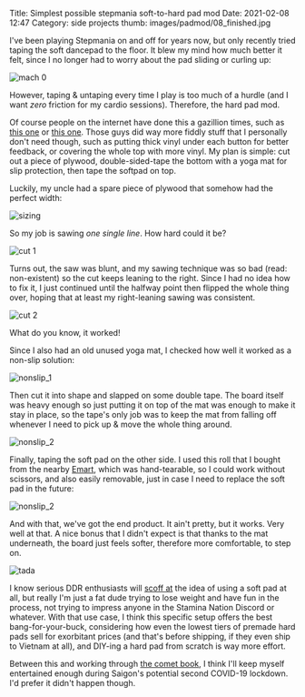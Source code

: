 Title: Simplest possible stepmania soft-to-hard pad mod
Date: 2021-02-08 12:47
Category: side projects
thumb: images/padmod/08_finished.jpg


I've been playing Stepmania on and off for years now, but only recently tried
taping the soft dancepad to the floor. It blew my mind how much better it
felt, since I no longer had to worry about the pad sliding or curling up:

![mach 0](/images/padmod/01_before.jpg)

However, taping & untaping every time I play is too much of a hurdle (and
I want _zero_ friction for my cardio sessions). Therefore, the hard pad mod.

Of course people on the internet have done this a gazillion times, such as
[this one](https://www.angelfire.com/pro2/softpadmod/) or [this
one](https://www.youtube.com/watch?v=Soem9tnzeG0). Those guys did way more
fiddly stuff that I personally don't need though, such as putting thick
vinyl under each button for better feedback, or covering the whole top with
more vinyl. My plan is simple: cut out a piece of plywood, double-sided-tape
the bottom with a yoga mat for slip protection, then tape the softpad on top.

Luckily, my uncle had a spare piece of plywood that somehow had the perfect
width:

![sizing](/images/padmod/02_sizing.jpg)

So my job is sawing _one single line_. How hard could it be?

![cut 1](/images/padmod/03_cut.jpg)

Turns out, the saw was blunt, and my sawing technique was so bad (read:
non-existent) so the cut keeps leaning to the right. Since I had no idea how to
fix it, I just continued until the halfway point then flipped the whole thing
over, hoping that at least my right-leaning sawing was consistent.

![cut 2](/images/padmod/05_cut.jpg)

What do you know, it worked!

Since I also had an old unused yoga mat, I checked how well it worked as a
non-slip solution:

![nonslip_1](/images/padmod/06_nonslip.jpg)

Then cut it into shape and slapped on some double tape. The board itself was
heavy enough so just putting it on top of the mat was enough to make it stay in
place, so the tape's only job was to keep the mat from falling off whenever I
need to pick up & move the whole thing around.

![nonslip_2](/images/padmod/07_nonslip.jpg)

Finally, taping the soft pad on the other side. I used this roll that I bought
from the nearby [Emart](https://www.emart.com.vn/), which was hand-tearable, so
I could work without scissors, and also easily removable, just in case I need
to replace the soft pad in the future:

![nonslip_2](/images/padmod/07a_tape.jpg)

And with that, we've got the end product. It ain't pretty, but it works. Very
well at that. A nice bonus that I didn't expect is that thanks to the mat
underneath, the board just feels softer, therefore more comfortable, to step
on.

![tada](/images/padmod/08_finished.jpg)

I know serious DDR enthusiasts will [scoff
at](https://youtu.be/sEWj2_BNG_0?t=263) the idea of using a soft pad at all,
but really I'm just a fat dude trying to lose weight and have fun in the
process, not trying to impress anyone in the Stamina Nation Discord or
whatever. With that use case, I think this specific setup offers the best
bang-for-your-buck, considering how even the lowest tiers of premade hard pads
sell for exorbitant prices (and that's before shipping, if they even ship to
Vietnam at all), and DIY-ing a hard pad from scratch is way more effort.

Between this and working through [the comet
book](https://pages.cs.wisc.edu/~remzi/OSTEP/), I think I'll keep myself
entertained enough during Saigon's potential second COVID-19 lockdown.
I'd prefer it didn't happen though.

